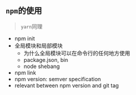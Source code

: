 ## `npm`的使用
> `yarn`同理

* npm init
* 全局模块和局部模块
  * 为什么全局模块可以在命令行的任何地方使用
  * package.json, bin
  * node shebang
* npm link
* npm version: semver specification
* relevant between npm version and git tag
